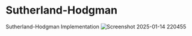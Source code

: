# Sutherland-Hodgman
Sutherland-Hodgman Implementation
![Screenshot 2025-01-14 220455](https://github.com/user-attachments/assets/9f2c90a4-b870-4e89-9469-92231895bc98)
